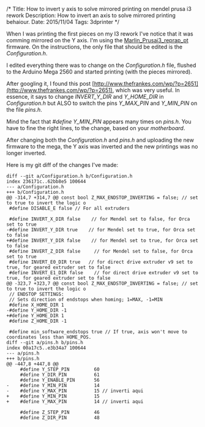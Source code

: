 /*
Title: How to invert y axis to solve mirrored printing on mendel prusa i3 rework 
Description: How to invert an axis to solve mirrored printing behaiour.
Date: 2015/11/04
Tags: 3dprinter
*/


When I was printing the first pieces on my I3 rework I've notice that it was
comming mirrored on the Y axis. I'm using the
[Marlin_Prusai3_reprap_pt](http://reprap.org/wiki/Prusa_i3_Rework_Firmware)
firmware. On the instructions, the only file that should be edited is the
*Configuration.h*.

I edited everything there was to change on the *Configuration.h* file, flushed
to the Arduino Mega 2560 and started printing (with the pieces mirrored).

After googling it, I found this post [http://www.thefrankes.com/wp/?p=2651](http://www.thefrankes.com/wp/?p=2651), which was very useful. In essence, it says to change *INVERT_Y_DIR*
and *Y_HOME_DIR* in *Configuration.h* but ALSO to switch the pins *Y_MAX_PIN*
and  *Y_MIN_PIN* on the file *pins.h*.

Mind the fact that *#define Y_MIN_PIN* appears many times on *pins.h*. You have
to fine the right lines, to the change, based on your *motherboard*.

After changing both the *Configuration.h* and *pins.h* and uploading the new
firmware to the mega, the Y axis was inverted and the new printings was no
longer inverted.

Here is my git diff of the changes I've made:

    diff --git a/Configuration.h b/Configuration.h
    index 236171c..62bb8e5 100644
    --- a/Configuration.h
    +++ b/Configuration.h
    @@ -314,7 +314,7 @@ const bool Z_MAX_ENDSTOP_INVERTING = false; // set to true to invert the logic o
     #define DISABLE_E false // For all extruders
     
     #define INVERT_X_DIR false    // for Mendel set to false, for Orca set to true
    -#define INVERT_Y_DIR true    // for Mendel set to true, for Orca set to false
    +#define INVERT_Y_DIR false    // for Mendel set to true, for Orca set to false
     #define INVERT_Z_DIR false     // for Mendel set to false, for Orca set to true
     #define INVERT_E0_DIR true   // for direct drive extruder v9 set to true, for geared extruder set to false
     #define INVERT_E1_DIR false    // for direct drive extruder v9 set to true, for geared extruder set to false
    @@ -323,7 +323,7 @@ const bool Z_MAX_ENDSTOP_INVERTING = false; // set to true to invert the logic o
     // ENDSTOP SETTINGS:
     // Sets direction of endstops when homing; 1=MAX, -1=MIN
     #define X_HOME_DIR 1
    -#define Y_HOME_DIR -1
    +#define Y_HOME_DIR 1
     #define Z_HOME_DIR -1
     
     #define min_software_endstops true // If true, axis won't move to coordinates less than HOME_POS.
    diff --git a/pins.h b/pins.h
    index 00a17c5..e3b34a7 100644
    --- a/pins.h
    +++ b/pins.h
    @@ -447,8 +447,8 @@
         #define Y_STEP_PIN         60
         #define Y_DIR_PIN          61
         #define Y_ENABLE_PIN       56
    -    #define Y_MIN_PIN          14
    -    #define Y_MAX_PIN          15 // inverti aqui
    +    #define Y_MIN_PIN          15
    +    #define Y_MAX_PIN          14 // inverti aqui
     
         #define Z_STEP_PIN         46
         #define Z_DIR_PIN          48

